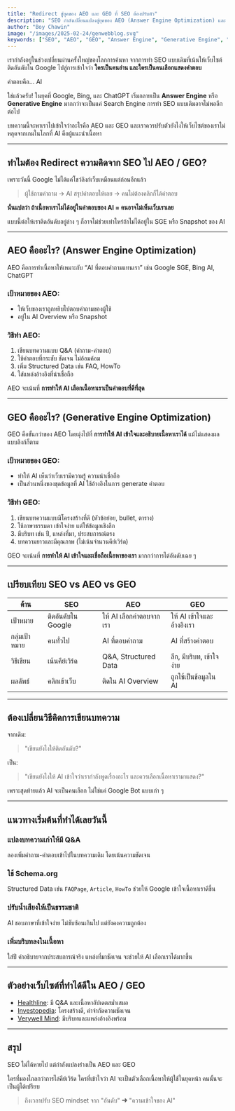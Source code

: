 ```yaml
---
title: "Redirect สู่ยุคของ AEO และ GEO ที่ SEO ต้องปรับตัว"
description: "SEO กำลังเปลี่ยนแปลงสู่ยุคของ AEO (Answer Engine Optimization) และ GEO (Generative Engine Optimization) รู้ทันเทรนด์ใหม่ที่นักทำคอนเทนต์ต้องเข้าใจและปรับตัวทัน"
author: "Boy Chawin"
image: "/images/2025-02-24/genwebblog.svg"
keywords: ["SEO", "AEO", "GEO", "Answer Engine", "Generative Engine", "AI Search"]
---
```



เรากำลังอยู่ในช่วงเปลี่ยนผ่านครั้งใหญ่ของโลกการค้นหา จากการทำ SEO แบบเดิมที่เน้นให้เว็บไซต์ติดอันดับใน Google ไปสู่การเข้าใจว่า **ใครเป็นคนอ่าน และใครเป็นคนเลือกแสดงคำตอบ**

คำตอบคือ... AI

ใช่แล้วครับ! ในยุคที่ Google, Bing, และ ChatGPT เริ่มกลายเป็น **Answer Engine** หรือ **Generative Engine** มากกว่าจะเป็นแค่ Search Engine การทำ SEO แบบเดิมอาจไม่พออีกต่อไป

บทความนี้จะพาเราไปเข้าใจว่าอะไรคือ AEO และ GEO และเราควรปรับตัวยังไงให้เว็บไซต์ของเราไม่หลุดจากเกมในโลกที่ AI คือผู้แนะนำเนื้อหา

---

## ทำไมต้อง Redirect ความคิดจาก SEO ไป AEO / GEO?

เพราะวันนี้ Google ไม่ได้แค่โชว์ลิงก์เว็บเหมือนแต่ก่อนอีกแล้ว

> ผู้ใช้ถามคำถาม → AI สรุปคำตอบให้เลย → คนไม่ต้องคลิกก็ได้คำตอบ

**นั่นแปลว่า ถ้าเนื้อหาเราไม่ได้อยู่ในคำตอบของ AI = คนอาจไม่เห็นเว็บเราเลย**

แบบนี้ต่อให้เราติดอันดับอยู่ล่าง ๆ ก็อาจไม่ช่วยเท่าไหร่ถ้าไม่ได้อยู่ใน SGE หรือ Snapshot ของ AI

---

## AEO คืออะไร? (Answer Engine Optimization)

AEO คือการทำเนื้อหาให้เหมาะกับ “AI ที่ตอบคำถามแทนเรา” เช่น Google SGE, Bing AI, ChatGPT

### เป้าหมายของ AEO:
- ให้เว็บของเราถูกหยิบไปตอบคำถามของผู้ใช้
- อยู่ใน AI Overview หรือ Snapshot

### วิธีทำ AEO:
1. เขียนบทความแบบ Q&A (คำถาม-คำตอบ)
2. ใช้คำตอบที่กระชับ ชัดเจน ไม่อ้อมค้อม
3. เพิ่ม Structured Data เช่น FAQ, HowTo
4. ใส่แหล่งอ้างอิงที่น่าเชื่อถือ

AEO จะเน้นที่ **การทำให้ AI เลือกเนื้อหาเราเป็นคำตอบที่ดีที่สุด**

---

## GEO คืออะไร? (Generative Engine Optimization)

GEO คือขั้นกว่าของ AEO โดยมุ่งไปที่ **การทำให้ AI เข้าใจและอธิบายเนื้อหาเราได้** แม้ไม่แสดงผลแบบลิงก์ก็ตาม

### เป้าหมายของ GEO:
- ทำให้ AI เห็นว่าเว็บเรามีความรู้ ความน่าเชื่อถือ
- เป็นส่วนหนึ่งของชุดข้อมูลที่ AI ใช้อ้างอิงในการ generate คำตอบ

### วิธีทำ GEO:
1. เขียนบทความแบบมีโครงสร้างที่ดี (หัวข้อย่อย, bullet, ตาราง)
2. ใช้ภาษาธรรมดา เข้าใจง่าย แต่ให้ข้อมูลเชิงลึก
3. มีบริบท เช่น ปี, แหล่งที่มา, ประสบการณ์ตรง
4. บทความยาวและมีคุณภาพ (ไม่เน้นจำนวนคีย์เวิร์ด)

GEO จะเน้นที่ **การทำให้ AI เข้าใจและเชื่อถือเนื้อหาของเรา** มากกว่าการไต่อันดับเฉย ๆ

---

## เปรียบเทียบ SEO vs AEO vs GEO

| ด้าน | SEO | AEO | GEO |
|------|-----|-----|-----|
| เป้าหมาย | ติดอันดับใน Google | ให้ AI เลือกคำตอบจากเรา | ให้ AI เข้าใจและอ้างอิงเรา |
| กลุ่มเป้าหมาย | คนทั่วไป | AI ที่ตอบคำถาม | AI ที่สร้างคำตอบ |
| วิธีเขียน | เน้นคีย์เวิร์ด | Q&A, Structured Data | ลึก, มีบริบท, เข้าใจง่าย |
| ผลลัพธ์ | คลิกเข้าเว็บ | ติดใน AI Overview | ถูกใช้เป็นข้อมูลใน AI |

---

## ต้องเปลี่ยนวิธีคิดการเขียนบทความ

จากเดิม:
> "เขียนยังไงให้ติดอันดับ?"

เป็น:
> "เขียนยังไงให้ AI เข้าใจว่าเรากำลังพูดเรื่องอะไร และควรเลือกเนื้อหาเรามาแสดง?"

เพราะสุดท้ายแล้ว AI จะเป็นคนเลือก ไม่ใช่แค่ Google Bot แบบเก่า ๆ

---

## แนวทางเริ่มต้นที่ทำได้เลยวันนี้

### แปลงบทความเก่าให้มี Q&A
ลองเพิ่มคำถาม-คำตอบเข้าไปในบทความเดิม โดยเน้นความชัดเจน

### ใช้ Schema.org
Structured Data เช่น `FAQPage`, `Article`, `HowTo` ช่วยให้ Google เข้าใจเนื้อหาเราดีขึ้น

### ปรับน้ำเสียงให้เป็นธรรมชาติ
AI ชอบภาษาที่เข้าใจง่าย ไม่ซับซ้อนเกินไป แต่ยังคงความถูกต้อง

### เพิ่มบริบทลงในเนื้อหา
ใส่ปี คำอธิบายจากประสบการณ์จริง แหล่งที่มาชัดเจน จะช่วยให้ AI เลือกเราได้มากขึ้น

---

## ตัวอย่างเว็บไซต์ที่ทำได้ดีใน AEO / GEO

- [Healthline](https://www.healthline.com): มี Q&A และเนื้อหาอัปเดตสม่ำเสมอ
- [Investopedia](https://www.investopedia.com): โครงสร้างดี, คำจำกัดความชัดเจน
- [Verywell Mind](https://www.verywellmind.com): มีบริบทและแหล่งอ้างอิงพร้อม

---

## สรุป

SEO ไม่ได้หายไป แต่กำลังแปลงร่างเป็น AEO และ GEO

ใครที่มองไกลกว่าการไล่คีย์เวิร์ด ใครที่เข้าใจว่า AI จะเป็นตัวเลือกเนื้อหาให้ผู้ใช้ในยุคหน้า คนนั้นจะเป็นผู้ได้เปรียบ

> ถึงเวลาปรับ SEO mindset จาก "อันดับ" ➜ "ความเข้าใจของ AI"
